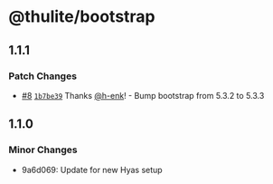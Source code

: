 # @thulite/bootstrap

## 1.1.1

### Patch Changes

- [#8](https://github.com/gethyas/bootstrap/pull/8) [`1b7be39`](https://github.com/gethyas/bootstrap/commit/1b7be39e8ad4dd1bf10a01bc9ccb1f649e6a928e) Thanks [@h-enk](https://github.com/h-enk)! - Bump bootstrap from 5.3.2 to 5.3.3

## 1.1.0

### Minor Changes

- 9a6d069: Update for new Hyas setup
